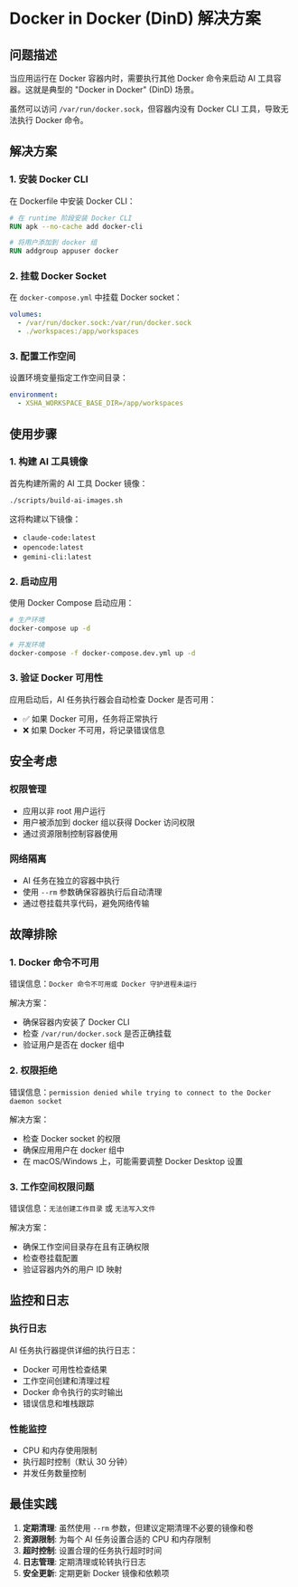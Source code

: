 # Docker in Docker (DinD) 解决方案

## 问题描述

当应用运行在 Docker 容器内时，需要执行其他 Docker 命令来启动 AI 工具容器。这就是典型的 "Docker in Docker" (DinD) 场景。

虽然可以访问 `/var/run/docker.sock`，但容器内没有 Docker CLI 工具，导致无法执行 Docker 命令。

## 解决方案

### 1. 安装 Docker CLI

在 Dockerfile 中安装 Docker CLI：

```dockerfile
# 在 runtime 阶段安装 Docker CLI
RUN apk --no-cache add docker-cli

# 将用户添加到 docker 组
RUN addgroup appuser docker
```

### 2. 挂载 Docker Socket

在 `docker-compose.yml` 中挂载 Docker socket：

```yaml
volumes:
  - /var/run/docker.sock:/var/run/docker.sock
  - ./workspaces:/app/workspaces
```

### 3. 配置工作空间

设置环境变量指定工作空间目录：

```yaml
environment:
  - XSHA_WORKSPACE_BASE_DIR=/app/workspaces
```

## 使用步骤

### 1. 构建 AI 工具镜像

首先构建所需的 AI 工具 Docker 镜像：

```bash
./scripts/build-ai-images.sh
```

这将构建以下镜像：
- `claude-code:latest`
- `opencode:latest`
- `gemini-cli:latest`

### 2. 启动应用

使用 Docker Compose 启动应用：

```bash
# 生产环境
docker-compose up -d

# 开发环境
docker-compose -f docker-compose.dev.yml up -d
```

### 3. 验证 Docker 可用性

应用启动后，AI 任务执行器会自动检查 Docker 是否可用：

- ✅ 如果 Docker 可用，任务将正常执行
- ❌ 如果 Docker 不可用，将记录错误信息

## 安全考虑

### 权限管理

- 应用以非 root 用户运行
- 用户被添加到 docker 组以获得 Docker 访问权限
- 通过资源限制控制容器使用

### 网络隔离

- AI 任务在独立的容器中执行
- 使用 `--rm` 参数确保容器执行后自动清理
- 通过卷挂载共享代码，避免网络传输

## 故障排除

### 1. Docker 命令不可用

错误信息：`Docker 命令不可用或 Docker 守护进程未运行`

解决方案：
- 确保容器内安装了 Docker CLI
- 检查 `/var/run/docker.sock` 是否正确挂载
- 验证用户是否在 docker 组中

### 2. 权限拒绝

错误信息：`permission denied while trying to connect to the Docker daemon socket`

解决方案：
- 检查 Docker socket 的权限
- 确保应用用户在 docker 组中
- 在 macOS/Windows 上，可能需要调整 Docker Desktop 设置

### 3. 工作空间权限问题

错误信息：`无法创建工作目录` 或 `无法写入文件`

解决方案：
- 确保工作空间目录存在且有正确权限
- 检查卷挂载配置
- 验证容器内外的用户 ID 映射

## 监控和日志

### 执行日志

AI 任务执行器提供详细的执行日志：

- Docker 可用性检查结果
- 工作空间创建和清理过程
- Docker 命令执行的实时输出
- 错误信息和堆栈跟踪

### 性能监控

- CPU 和内存使用限制
- 执行超时控制（默认 30 分钟）
- 并发任务数量控制

## 最佳实践

1. **定期清理**: 虽然使用 `--rm` 参数，但建议定期清理不必要的镜像和卷
2. **资源限制**: 为每个 AI 任务设置合适的 CPU 和内存限制
3. **超时控制**: 设置合理的任务执行超时时间
4. **日志管理**: 定期清理或轮转执行日志
5. **安全更新**: 定期更新 Docker 镜像和依赖项 